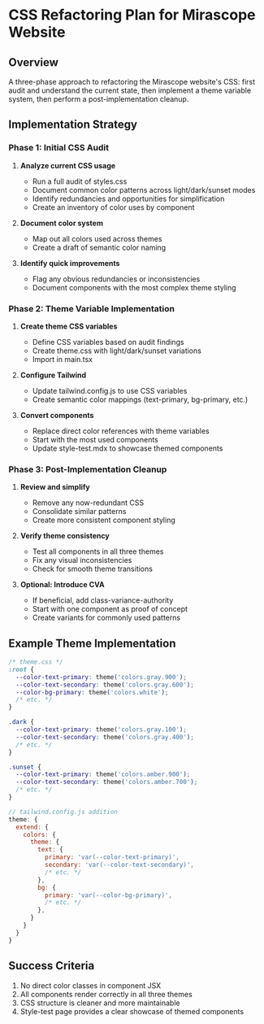 # CSS Refactoring Plan for Mirascope Website

## Overview

A three-phase approach to refactoring the Mirascope website's CSS: first audit and understand the current state, then implement a theme variable system, then perform a post-implementation cleanup.

## Implementation Strategy

### Phase 1: Initial CSS Audit

1. **Analyze current CSS usage**
   - Run a full audit of styles.css
   - Document common color patterns across light/dark/sunset modes
   - Identify redundancies and opportunities for simplification
   - Create an inventory of color uses by component

2. **Document color system**
   - Map out all colors used across themes
   - Create a draft of semantic color naming

3. **Identify quick improvements**
   - Flag any obvious redundancies or inconsistencies
   - Document components with the most complex theme styling

### Phase 2: Theme Variable Implementation

1. **Create theme CSS variables**
   - Define CSS variables based on audit findings
   - Create theme.css with light/dark/sunset variations
   - Import in main.tsx

2. **Configure Tailwind**
   - Update tailwind.config.js to use CSS variables
   - Create semantic color mappings (text-primary, bg-primary, etc.)

3. **Convert components**
   - Replace direct color references with theme variables
   - Start with the most used components
   - Update style-test.mdx to showcase themed components

### Phase 3: Post-Implementation Cleanup

1. **Review and simplify**
   - Remove any now-redundant CSS
   - Consolidate similar patterns
   - Create more consistent component styling

2. **Verify theme consistency**
   - Test all components in all three themes
   - Fix any visual inconsistencies
   - Check for smooth theme transitions

3. **Optional: Introduce CVA**
   - If beneficial, add class-variance-authority
   - Start with one component as proof of concept
   - Create variants for commonly used patterns

## Example Theme Implementation

```css
/* theme.css */
:root {
  --color-text-primary: theme('colors.gray.900');
  --color-text-secondary: theme('colors.gray.600');
  --color-bg-primary: theme('colors.white');
  /* etc. */
}

.dark {
  --color-text-primary: theme('colors.gray.100');
  --color-text-secondary: theme('colors.gray.400');
  /* etc. */
}

.sunset {
  --color-text-primary: theme('colors.amber.900');
  --color-text-secondary: theme('colors.amber.700');
  /* etc. */
}
```

```js
// tailwind.config.js addition
theme: {
  extend: {
    colors: {
      theme: {
        text: {
          primary: 'var(--color-text-primary)',
          secondary: 'var(--color-text-secondary)',
          /* etc. */
        },
        bg: {
          primary: 'var(--color-bg-primary)',
          /* etc. */
        },
      }
    }
  }
}
```

## Success Criteria

1. No direct color classes in component JSX
2. All components render correctly in all three themes
3. CSS structure is cleaner and more maintainable
4. Style-test page provides a clear showcase of themed components